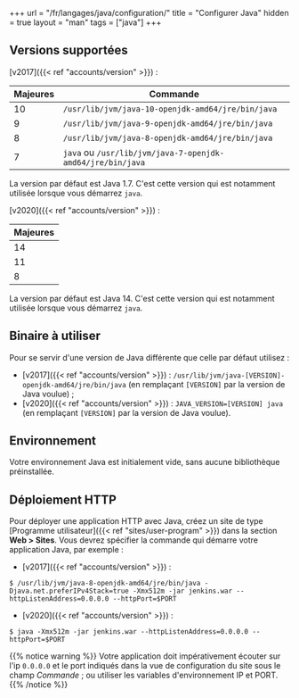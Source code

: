 +++
url = "/fr/langages/java/configuration/"
title = "Configurer Java"
hidden = true
layout = "man"
tags = ["java"]
+++

## Versions supportées

[v2017]({{< ref "accounts/version" >}}) :

| Majeures | Commande                                                    |
|----------|-------------------------------------------------------------|
| 10       | `/usr/lib/jvm/java-10-openjdk-amd64/jre/bin/java`           |
| 9        | `/usr/lib/jvm/java-9-openjdk-amd64/jre/bin/java`            |
| 8        | `/usr/lib/jvm/java-8-openjdk-amd64/jre/bin/java`            |
| 7        |  `java` ou `/usr/lib/jvm/java-7-openjdk-amd64/jre/bin/java` |

La version par défaut est Java 1.7. C'est cette version qui est notamment utilisée lorsque vous démarrez `java`.

[v2020]({{< ref "accounts/version" >}}) :

| Majeures |
|----------|
| 14       |
| 11       |
| 8        |

La version par défaut est Java 14. C'est cette version qui est notamment utilisée lorsque vous démarrez `java`.

## Binaire à utiliser

Pour se servir d'une version de Java différente que celle par défaut utilisez :
- [v2017]({{< ref "accounts/version" >}}) : `/usr/lib/jvm/java-[VERSION]-openjdk-amd64/jre/bin/java` (en remplaçant `[VERSION]` par la version de Java voulue) ;
- [v2020]({{< ref "accounts/version" >}}) : `JAVA_VERSION=[VERSION] java` (en remplaçant `[VERSION]` par la version de Java voulue).

## Environnement

Votre environnement Java est initialement vide, sans aucune bibliothèque préinstallée.

## Déploiement HTTP

Pour déployer une application HTTP avec Java, créez un site de type [Programme utilisateur]({{< ref "sites/user-program" >}}) dans la section **Web > Sites**. Vous devrez spécifier la commande qui démarre votre application Java, par exemple :

- [v2017]({{< ref "accounts/version" >}}) :

```
$ /usr/lib/jvm/java-8-openjdk-amd64/jre/bin/java -Djava.net.preferIPv4Stack=true -Xmx512m -jar jenkins.war --httpListenAddress=0.0.0.0 --httpPort=$PORT
```

- [v2020]({{< ref "accounts/version" >}}) :

```
$ java -Xmx512m -jar jenkins.war --httpListenAddress=0.0.0.0 --httpPort=$PORT
```

{{% notice warning %}}
Votre application doit impérativement écouter sur l'ip `0.0.0.0` et le port indiqués dans la vue de configuration du site sous le champ *Commande* ; ou utiliser les variables d'environnement IP et PORT.
{{% /notice %}}
